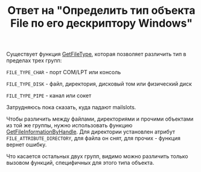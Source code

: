 ﻿---
title: "Ответ на \"Определить тип объекта File по его дескриптору Windows\""
se.owner.user_id: 240512
se.owner.display_name: "MSDN.WhiteKnight"
se.owner.link: "https://ru.stackoverflow.com/users/240512/msdn-whiteknight"
se.answer_id: 814663
se.question_id: 814638
se.post_type: answer
se.is_accepted: True
---
<p>Существует функция <a href="https://msdn.microsoft.com/en-us/library/windows/desktop/aa364960(v=vs.85).aspx" rel="nofollow noreferrer">GetFileType</a>, которая позволяет различить тип в пределах трех групп:</p>

<p><code>FILE_TYPE_CHAR</code> - порт COM/LPT или консоль</p>

<p><code>FILE_TYPE_DISK</code> - файл, директория, дисковый том или физический диск</p>

<p><code>FILE_TYPE_PIPE</code> - канал или сокет</p>

<p>Затрудняюсь пока сказать, куда падают mailslots.</p>

<p>Чтобы различить между файлами, директориями и прочими объектами из той же группы, нужно использовать функцию <a href="https://msdn.microsoft.com/en-us/library/windows/desktop/aa364952(v=vs.85).aspx" rel="nofollow noreferrer">GetFileInformationByHandle</a>. Для директории установлен атрибут <code>FILE_ATTRIBUTE_DIRECTORY</code>, для файла он снят, для прочих - функция вернет ошибку.</p>

<p>Что касается остальных двух групп, видимо можно различить только вызовом функций, специфичных для этого типа объекта.</p>
